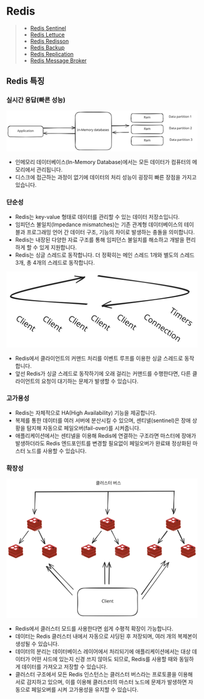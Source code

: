 # Redis

> * [Redis Sentinel](https://github.com/tlarbals824/TIL/tree/main/Database/Redis/RedisSentinel.md)
> * [Redis Lettuce](https://github.com/tlarbals824/TIL/tree/main/Database/Redis/RedisLettuce.md)
> * [Redis Redisson](https://github.com/tlarbals824/TIL/tree/main/Database/Redis/RedisRedisson.md)
> * [Redis Backup](https://github.com/tlarbals824/TIL/tree/main/Database/Redis/RedisBackup.md)
> * [Redis Replication](https://github.com/tlarbals824/TIL/tree/main/Database/Redis/RedisReplica.md)
> * [Redis Message Broker](https://github.com/tlarbals824/TIL/tree/main/Database/Redis/RedisMessageBroker.md)


## Redis 특징

### 실시간 응답(빠른 성능)


<img src="img/inmemorydb.svg" width="600">

* 인메모리 데이터베이스(In-Memory Database)에서는 모든 데이터가 컴퓨터의 메모리에서 관리됩니다.
* 디스크에 접근하는 과정이 없기에 데이터의 처리 성능이 굉장히 빠른 장점을 가지고 있습니다.

### 단순성

* Redis는 key-value 형태로 데이터를 관리할 수 있는 데이터 저장소입니다.
* 임피던스 불일치(Impedance mismatches)는 기존 관계형 데이터베이스의 테이블과 프로그래밍 언어 간 데이터 구조, 기능의 차이로 발생하는 충돌을 의미합니다.
* Redis는 내장된 다양한 자료 구조를 통해 임피던스 불일치를 해소하고 개발을 편리하게 할 수 있게 지원합니다.
* Redis는 싱글 스레드로 동작합니다. 더 정확히는 메인 스레드 1개와 별도의 스레드 3개, 총 4개의 스레드로 동작합니다.

<img src="img/redissinglethread.svg" width="600">

* Redis에서 클라이언트의 커맨드 처리를 이벤트 루프를 이용한 싱글 스레드로 동작합니다.
* 앞선 Redis가 싱글 스레드로 동작하기에 오래 걸리는 커맨드를 수행한다면, 다른 클라이언트의 요청이 대기하는 문제가 발생할 수 있습니다.

### 고가용성

* Redis는 자체적으로 HA(High Availability) 기능을 제공합니다.
* 복제를 통한 데이터를 여러 서버에 분산시킬 수 있으며, 센티넬(sentinel)은 장애 상황을 탐지해 자동으로 페일오버(fail-over)를 시켜줍니다.
* 애플리케이션에서는 센티넬을 이용해 Redis에 연결하는 구조라면 마스터에 장애가 발생하더라도 Redis 엔드포인트를 변경할 필요없이 페일오버가 완료돼 정상화된 마스터 노드를 사용할 수 있습니다.

### 확장성

<img src="img/rediscluster.svg" width="600">

* Redis에서 클러스터 모드를 사용한다면 쉽게 수평적 확장이 가능합니다.
* 데이터는 Redis 클러스터 내에서 자동으로 샤딩된 후 저장되며, 여러 개의 복제본이 생성될 수 있습니다.
* 데이터의 분리는 데이터베이스 레이어에서 처리되기에 애플리케이션에서는 대상 데이터가 어떤 샤드에 있는지 신경 쓰지 않아도 되므로, Redis를 사용할 때와 동일하게 데이터를 가져오고 저장할 수 있습니다.
* 클러스터 구조에서 모든 Redis 인스턴스는 클러스터 버스라는 프로토콜을 이용해 서로 감지하고 있으며,
이를 이용해 클러스터의 마스터 노드에 문제가 발생하면 자동으로 페일오버를 시켜 고가용성을 유지할 수 있습니다.